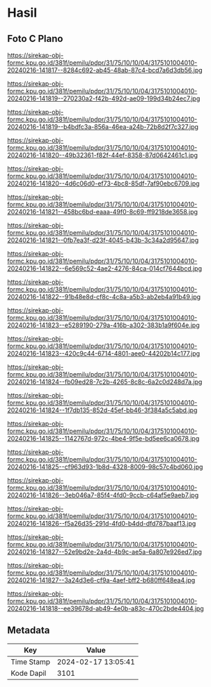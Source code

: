 # Hasil

## Foto C Plano

https://sirekap-obj-formc.kpu.go.id/381f/pemilu/pdpr/31/75/10/10/04/3175101004010-20240216-141817--8284c692-ab45-48ab-87c4-bcd7a6d3db56.jpg

https://sirekap-obj-formc.kpu.go.id/381f/pemilu/pdpr/31/75/10/10/04/3175101004010-20240216-141819--270230a2-f42b-492d-ae09-199d34b24ec7.jpg

https://sirekap-obj-formc.kpu.go.id/381f/pemilu/pdpr/31/75/10/10/04/3175101004010-20240216-141819--b4bdfc3a-856a-46ea-a24b-72b8d2f7c327.jpg

https://sirekap-obj-formc.kpu.go.id/381f/pemilu/pdpr/31/75/10/10/04/3175101004010-20240216-141820--49b32361-f82f-44ef-8358-87d0642461c1.jpg

https://sirekap-obj-formc.kpu.go.id/381f/pemilu/pdpr/31/75/10/10/04/3175101004010-20240216-141820--4d6c06d0-ef73-4bc8-85df-7af90ebc6709.jpg

https://sirekap-obj-formc.kpu.go.id/381f/pemilu/pdpr/31/75/10/10/04/3175101004010-20240216-141821--458bc6bd-eaaa-49f0-8c69-ff9218de3658.jpg

https://sirekap-obj-formc.kpu.go.id/381f/pemilu/pdpr/31/75/10/10/04/3175101004010-20240216-141821--0fb7ea3f-d23f-4045-b43b-3c34a2d95647.jpg

https://sirekap-obj-formc.kpu.go.id/381f/pemilu/pdpr/31/75/10/10/04/3175101004010-20240216-141822--6e569c52-4ae2-4276-84ca-014cf7644bcd.jpg

https://sirekap-obj-formc.kpu.go.id/381f/pemilu/pdpr/31/75/10/10/04/3175101004010-20240216-141822--91b48e8d-cf8c-4c8a-a5b3-ab2eb4a91b49.jpg

https://sirekap-obj-formc.kpu.go.id/381f/pemilu/pdpr/31/75/10/10/04/3175101004010-20240216-141823--e5289190-279a-416b-a302-383b1a9f604e.jpg

https://sirekap-obj-formc.kpu.go.id/381f/pemilu/pdpr/31/75/10/10/04/3175101004010-20240216-141823--420c9c44-6714-4801-aee0-44202b14c177.jpg

https://sirekap-obj-formc.kpu.go.id/381f/pemilu/pdpr/31/75/10/10/04/3175101004010-20240216-141824--fb09ed28-7c2b-4265-8c8c-6a2c0d248d7a.jpg

https://sirekap-obj-formc.kpu.go.id/381f/pemilu/pdpr/31/75/10/10/04/3175101004010-20240216-141824--1f7db135-852d-45ef-bb46-3f384a5c5abd.jpg

https://sirekap-obj-formc.kpu.go.id/381f/pemilu/pdpr/31/75/10/10/04/3175101004010-20240216-141825--1142767d-972c-4be4-9f5e-bd5ee6ca0678.jpg

https://sirekap-obj-formc.kpu.go.id/381f/pemilu/pdpr/31/75/10/10/04/3175101004010-20240216-141825--cf963d93-1b8d-4328-8009-98c57c4bd060.jpg

https://sirekap-obj-formc.kpu.go.id/381f/pemilu/pdpr/31/75/10/10/04/3175101004010-20240216-141826--3eb046a7-85f4-4fd0-9ccb-c64af5e9aeb7.jpg

https://sirekap-obj-formc.kpu.go.id/381f/pemilu/pdpr/31/75/10/10/04/3175101004010-20240216-141826--f5a26d35-291d-4fd0-b4dd-dfd787baaf13.jpg

https://sirekap-obj-formc.kpu.go.id/381f/pemilu/pdpr/31/75/10/10/04/3175101004010-20240216-141827--52e9bd2e-2a4d-4b9c-ae5a-6a807e926ed7.jpg

https://sirekap-obj-formc.kpu.go.id/381f/pemilu/pdpr/31/75/10/10/04/3175101004010-20240216-141827--3a24d3e6-cf9a-4aef-bff2-b680ff648ea4.jpg

https://sirekap-obj-formc.kpu.go.id/381f/pemilu/pdpr/31/75/10/10/04/3175101004010-20240216-141818--ee39678d-ab49-4e0b-a83c-470c2bde4404.jpg


## Metadata

| Key        | Value               |
| ---------- | ------------------- |
| Time Stamp | 2024-02-17 13:05:41 |
| Kode Dapil | 3101                |



